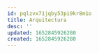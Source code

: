 ```yaml
---
id: pqlzvx71jqby53pi9kr8m1o
title: Arquitectura
desc: ''
updated: 1652845926280
created: 1652845926280
---
```


